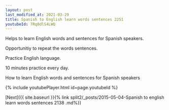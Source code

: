 ```yaml
---
layout: post
last_modified_at: 2021-03-29
title: Spanish to English learn words sentences 2251 
youtubeId: 7Rq0dlS4LWQ
---
```

 
 
Helps to learn English words and sentences for Spanish speakers.

Opportunitiy to repeat the words sentences. 

Practice English language. 
 
10 minutes practice every day. 
 
How to learn English words and sentences for Spanish speakers 
 
{% include youtubePlayer.html id=page.youtubeId %}
 
 
[Next]({{ site.baseurl }}{% link  split2/_posts/2015-05-04-Spanish to english learn words sentences 2138 .md%})
 
